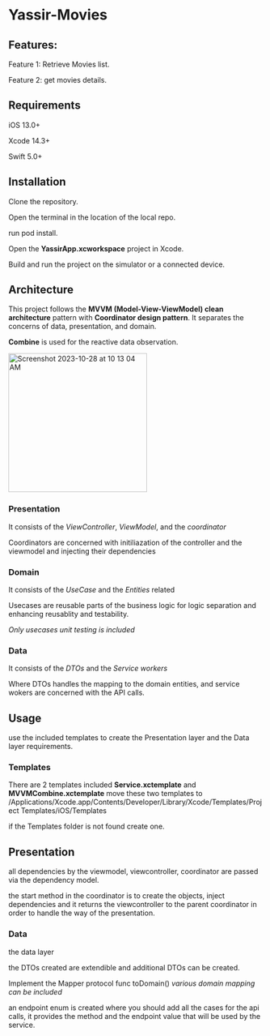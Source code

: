 # Yassir-Movies
## Features:
Feature 1: Retrieve Movies list.

Feature 2: get movies details.


## Requirements
iOS 13.0+

Xcode 14.3+

Swift 5.0+

## Installation
Clone the repository.

Open the terminal in the location of the local repo.

run pod install.

Open the **YassirApp.xcworkspace** project in Xcode.

Build and run the project on the simulator or a connected device.

## Architecture
This project follows the **MVVM (Model-View-ViewModel) clean architecture** pattern with **Coordinator design pattern**. It separates the concerns of data, presentation, and domain.

**Combine** is used for the reactive data observation.

<img width="274" alt="Screenshot 2023-10-28 at 10 13 04 AM" src="https://github.com/mElshiekh/Yassir-Movies/assets/36982649/5a160a9f-0729-44d3-bbe5-557e0bb3deda">

  ### Presentation

  It consists of the *ViewController*, *ViewModel*, and the *coordinator*

  Coordinators are concerned with initiliazation of the controller and the viewmodel and injecting their dependencies
  
  ### Domain

  It consists of the *UseCase* and the *Entities* related

  Usecases are reusable parts of the business logic for logic separation and enhancing reusablity and testability.

  *Only usecases unit testing is included*

  ### Data

  It consists of the *DTOs* and the *Service workers* 

  Where DTOs handles the mapping to the domain entities, and service wokers are concerned with the API calls.

## Usage

  use the included templates to create the Presentation layer and the Data layer requirements.

  ### Templates

  There are 2 templates included **Service.xctemplate** and **MVVMCombine.xctemplate** move these two templates to /Applications/Xcode.app/Contents/Developer/Library/Xcode/Templates/Project Templates/iOS/Templates

  if the Templates folder is not found create one.

  ## Presentation

  all dependencies by the viewmodel, viewcontroller, coordinator are passed via the dependency model.

  the start method in the coordinator is to create the objects, inject dependencies and it returns the viewcontroller to the parent coordinator in order to handle the way of the presentation.

  
  ### Data

  the data layer 

  the DTOs created are extendible and additional DTOs can be created.
  
  Implement the Mapper protocol func toDomain() *various domain mapping can be included*

  an endpoint enum is created where you should add all the cases for the api calls, it provides the method and the endpoint value that will be used by the service.

  
  

